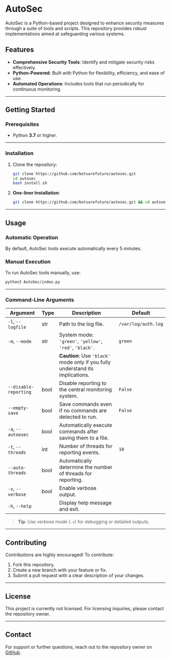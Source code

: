 # AutoSec

AutoSec is a Python-based project designed to enhance security measures through a suite of tools and scripts. This repository provides robust implementations aimed at safeguarding various systems.

## Features
- **Comprehensive Security Tools**: Identify and mitigate security risks effectively.
- **Python-Powered**: Built with Python for flexibility, efficiency, and ease of use.
- **Automated Operations**: Includes tools that run periodically for continuous monitoring.

---

## Getting Started

### Prerequisites
- Python **3.7** or higher.

---

### Installation

1. Clone the repository:
   ```bash
   git clone https://github.com/botsarefuture/autosec.git
   cd autosec
   bash install.sh
   ```

2. **One-liner Installation**:
   ```bash
   git clone https://github.com/botsarefuture/autosec.git && cd autosec && bash install.sh -y
   ```

---

## Usage

### Automatic Operation
By default, AutoSec tools execute automatically every 5 minutes.

### Manual Execution
To run AutoSec tools manually, use:
```bash
python3 AutoSec/index.py
```

---

### Command-Line Arguments

| Argument                | Type   | Description                                                                                   | Default                      |
|-------------------------|--------|-----------------------------------------------------------------------------------------------|------------------------------|
| `-l`, `--logfile`       | str    | Path to the log file.                                                                         | `/var/log/auth.log`          |
| `-m`, `--mode`          | str    | System mode: `'green'`, `'yellow'`, `'red'`, `'black'`.                                       | `green`                      |
|                         |        | **Caution**: Use `'black'` mode only if you fully understand its implications.                |                              |
| `--disable-reporting`   | bool   | Disable reporting to the central monitoring system.                                           | `False`                      |
| `--empty-save`          | bool   | Save commands even if no commands are detected to run.                                        | `False`                      |
| `-a`, `--autoexec`      | bool   | Automatically execute commands after saving them to a file.                                   |                              |
| `-t`, `--threads`       | int    | Number of threads for reporting events.                                                      | `10`                         |
| `--auto-threads`        | bool   | Automatically determine the number of threads for reporting.                                  |                              |
| `-v`, `--verbose`       | bool   | Enable verbose output.                                                                        |                              |
| `-h`, `--help`          |        | Display help message and exit.                                                               |                              |

> **Tip**: Use verbose mode (`-v`) for debugging or detailed outputs.

---

## Contributing

Contributions are highly encouraged! To contribute:
1. Fork this repository.
2. Create a new branch with your feature or fix.
3. Submit a pull request with a clear description of your changes.

---

## License

This project is currently not licensed. For licensing inquiries, please contact the repository owner.

---

## Contact

For support or further questions, reach out to the repository owner on [GitHub](https://github.com/botsarefuture).